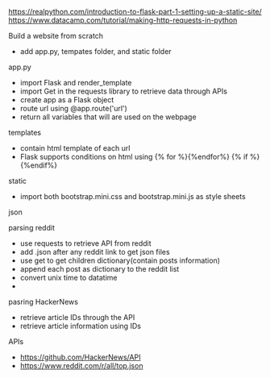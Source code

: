 https://realpython.com/introduction-to-flask-part-1-setting-up-a-static-site/
https://www.datacamp.com/tutorial/making-http-requests-in-python

Build a website from scratch
- add app.py, tempates folder, and static folder

app.py
- import Flask and render_template
- import Get in the requests library to retrieve data through APIs
- create app as a Flask object
- route url using @app.route('url')
- return all variables that will are used on the webpage

templates
- contain html template of each url
- Flask supports conditions on html using {% for  %}{%endfor%} {% if  %}{%endif%}

static
- import both bootstrap.mini.css and bootstrap.mini.js as style sheets

json

parsing reddit
- use requests to retrieve API from reddit
- add .json after any reddit link to get json files
- use get to get children dictionary(contain posts information)
- append each post as dictionary to the reddit list
- convert unix time to datatime
- 
pasring HackerNews
- retrieve article IDs through the API
- retrieve article information using IDs

APIs
- https://github.com/HackerNews/API
- https://www.reddit.com/r/all/top.json
